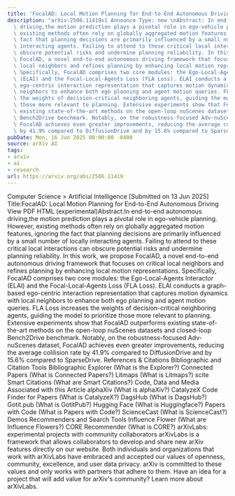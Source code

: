 ```yaml
---
title: 'FocalAD: Local Motion Planning for End-to-End Autonomous Driving'
description: "arXiv:2506.11419v1 Announce Type: new \nAbstract: In end-to-end autonomous\
  \ driving,the motion prediction plays a pivotal role in ego-vehicle planning. However,\
  \ existing methods often rely on globally aggregated motion features, ignoring the\
  \ fact that planning decisions are primarily influenced by a small number of locally\
  \ interacting agents. Failing to attend to these critical local interactions can\
  \ obscure potential risks and undermine planning reliability. In this work, we propose\
  \ FocalAD, a novel end-to-end autonomous driving framework that focuses on critical\
  \ local neighbors and refines planning by enhancing local motion representations.\
  \ Specifically, FocalAD comprises two core modules: the Ego-Local-Agents Interactor\
  \ (ELAI) and the Focal-Local-Agents Loss (FLA Loss). ELAI conducts a graph-based\
  \ ego-centric interaction representation that captures motion dynamics with local\
  \ neighbors to enhance both ego planning and agent motion queries. FLA Loss increases\
  \ the weights of decision-critical neighboring agents, guiding the model to prioritize\
  \ those more relevant to planning. Extensive experiments show that FocalAD outperforms\
  \ existing state-of-the-art methods on the open-loop nuScenes datasets and closed-loop\
  \ Bench2Drive benchmark. Notably, on the robustness-focused Adv-nuScenes dataset,\
  \ FocalAD achieves even greater improvements, reducing the average colilision rate\
  \ by 41.9% compared to DiffusionDrive and by 15.6% compared to SparseDrive."
pubDate: Mon, 16 Jun 2025 00:00:00 -0400
source: arXiv AI
tags:
- arxiv
- ai
- research
url: https://arxiv.org/abs/2506.11419
---
```


Computer Science > Artificial Intelligence
[Submitted on 13 Jun 2025]
Title:FocalAD: Local Motion Planning for End-to-End Autonomous Driving
View PDF HTML (experimental)Abstract:In end-to-end autonomous driving,the motion prediction plays a pivotal role in ego-vehicle planning. However, existing methods often rely on globally aggregated motion features, ignoring the fact that planning decisions are primarily influenced by a small number of locally interacting agents. Failing to attend to these critical local interactions can obscure potential risks and undermine planning reliability. In this work, we propose FocalAD, a novel end-to-end autonomous driving framework that focuses on critical local neighbors and refines planning by enhancing local motion representations. Specifically, FocalAD comprises two core modules: the Ego-Local-Agents Interactor (ELAI) and the Focal-Local-Agents Loss (FLA Loss). ELAI conducts a graph-based ego-centric interaction representation that captures motion dynamics with local neighbors to enhance both ego planning and agent motion queries. FLA Loss increases the weights of decision-critical neighboring agents, guiding the model to prioritize those more relevant to planning. Extensive experiments show that FocalAD outperforms existing state-of-the-art methods on the open-loop nuScenes datasets and closed-loop Bench2Drive benchmark. Notably, on the robustness-focused Adv-nuScenes dataset, FocalAD achieves even greater improvements, reducing the average colilision rate by 41.9% compared to DiffusionDrive and by 15.6% compared to SparseDrive.
References & Citations
Bibliographic and Citation Tools
Bibliographic Explorer (What is the Explorer?)
Connected Papers (What is Connected Papers?)
Litmaps (What is Litmaps?)
scite Smart Citations (What are Smart Citations?)
Code, Data and Media Associated with this Article
alphaXiv (What is alphaXiv?)
CatalyzeX Code Finder for Papers (What is CatalyzeX?)
DagsHub (What is DagsHub?)
Gotit.pub (What is GotitPub?)
Hugging Face (What is Huggingface?)
Papers with Code (What is Papers with Code?)
ScienceCast (What is ScienceCast?)
Demos
Recommenders and Search Tools
Influence Flower (What are Influence Flowers?)
CORE Recommender (What is CORE?)
arXivLabs: experimental projects with community collaborators
arXivLabs is a framework that allows collaborators to develop and share new arXiv features directly on our website.
Both individuals and organizations that work with arXivLabs have embraced and accepted our values of openness, community, excellence, and user data privacy. arXiv is committed to these values and only works with partners that adhere to them.
Have an idea for a project that will add value for arXiv's community? Learn more about arXivLabs.